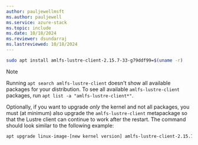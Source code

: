 ```yaml
---
author: pauljewellmsft
ms.author: pauljewell
ms.service: azure-stack
ms.topic: include
ms.date: 10/18/2024
ms.reviewer: dsundarraj
ms.lastreviewed: 10/18/2024
---
```


```bash
sudo apt install amlfs-lustre-client-2.15.7-33-g79ddf99=$(uname -r)
```

> [!NOTE]
> Running `apt search amlfs-lustre-client` doesn't show all available packages for your distribution. To see all available `amlfs-lustre-client` packages, run `apt list -a "amlfs-lustre-client*"`.

Optionally, if you want to upgrade *only* the kernel and not all packages, you must (at minimum) also upgrade the `amlfs-lustre-client` metapackage so that the Lustre client can continue to work after the restart. The command should look similar to the following example:

```bash
apt upgrade linux-image-[new kernel version] amlfs-lustre-client-2.15.7-33-g79ddf99
```
